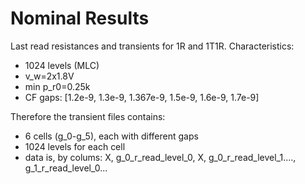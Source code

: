 # Nominal Results
Last read resistances and transients for 1R and 1T1R.
Characteristics:
* 1024 levels (MLC)
* v_w=2x1.8V
* min p_r0=0.25k
* CF gaps: [1.2e-9, 1.3e-9, 1.367e-9, 1.5e-9, 1.6e-9, 1.7e-9]

Therefore the transient files contains:
* 6 cells (g_0-g_5), each with different gaps
* 1024 levels for each cell
* data is, by colums: X, g_0_r_read_level_0, X, g_0_r_read_level_1...., g_1_r_read_level_0...
